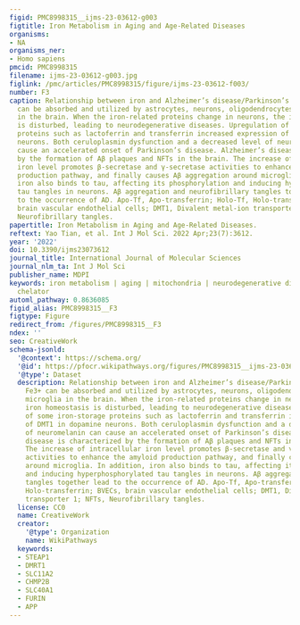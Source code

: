 ```yaml
---
figid: PMC8998315__ijms-23-03612-g003
figtitle: Iron Metabolism in Aging and Age-Related Diseases
organisms:
- NA
organisms_ner:
- Homo sapiens
pmcid: PMC8998315
filename: ijms-23-03612-g003.jpg
figlink: /pmc/articles/PMC8998315/figure/ijms-23-03612-f003/
number: F3
caption: Relationship between iron and Alzheimer’s disease/Parkinson’s disease. Fe3+
  can be absorbed and utilized by astrocytes, neurons, oligodendrocytes, and microglia
  in the brain. When the iron-related proteins change in neurons, the iron homeostasis
  is disturbed, leading to neurodegenerative diseases. Upregulation of some iron-storage
  proteins such as lactoferrin and transferrin increased expression of DMT1 in dopamine
  neurons. Both ceruloplasmin dysfunction and a decreased level of neuromelanin can
  cause an accelerated onset of Parkinson’s disease. Alzheimer’s disease is characterized
  by the formation of Aβ plaques and NFTs in the brain. The increase of intracellular
  iron level promotes β-secretase and γ-secretase activities to enhance the amyloid
  production pathway, and finally causes Aβ aggregation around microglia. In addition,
  iron also binds to tau, affecting its phosphorylation and inducing hyperphosphorylated
  tau tangles in neurons. Aβ aggregation and neurofibrillary tangles together lead
  to the occurrence of AD. Apo-Tf, Apo-transferrin; Holo-Tf, Holo-transferrin; BVECs,
  brain vascular endothelial cells; DMT1, Divalent metal-ion transporter 1; NFTs,
  Neurofibrillary tangles.
papertitle: Iron Metabolism in Aging and Age-Related Diseases.
reftext: Yao Tian, et al. Int J Mol Sci. 2022 Apr;23(7):3612.
year: '2022'
doi: 10.3390/ijms23073612
journal_title: International Journal of Molecular Sciences
journal_nlm_ta: Int J Mol Sci
publisher_name: MDPI
keywords: iron metabolism | aging | mitochondria | neurodegenerative diseases | iron
  chelator
automl_pathway: 0.8636085
figid_alias: PMC8998315__F3
figtype: Figure
redirect_from: /figures/PMC8998315__F3
ndex: ''
seo: CreativeWork
schema-jsonld:
  '@context': https://schema.org/
  '@id': https://pfocr.wikipathways.org/figures/PMC8998315__ijms-23-03612-g003.html
  '@type': Dataset
  description: Relationship between iron and Alzheimer’s disease/Parkinson’s disease.
    Fe3+ can be absorbed and utilized by astrocytes, neurons, oligodendrocytes, and
    microglia in the brain. When the iron-related proteins change in neurons, the
    iron homeostasis is disturbed, leading to neurodegenerative diseases. Upregulation
    of some iron-storage proteins such as lactoferrin and transferrin increased expression
    of DMT1 in dopamine neurons. Both ceruloplasmin dysfunction and a decreased level
    of neuromelanin can cause an accelerated onset of Parkinson’s disease. Alzheimer’s
    disease is characterized by the formation of Aβ plaques and NFTs in the brain.
    The increase of intracellular iron level promotes β-secretase and γ-secretase
    activities to enhance the amyloid production pathway, and finally causes Aβ aggregation
    around microglia. In addition, iron also binds to tau, affecting its phosphorylation
    and inducing hyperphosphorylated tau tangles in neurons. Aβ aggregation and neurofibrillary
    tangles together lead to the occurrence of AD. Apo-Tf, Apo-transferrin; Holo-Tf,
    Holo-transferrin; BVECs, brain vascular endothelial cells; DMT1, Divalent metal-ion
    transporter 1; NFTs, Neurofibrillary tangles.
  license: CC0
  name: CreativeWork
  creator:
    '@type': Organization
    name: WikiPathways
  keywords:
  - STEAP1
  - DMRT1
  - SLC11A2
  - CHMP2B
  - SLC40A1
  - FURIN
  - APP
---
```

